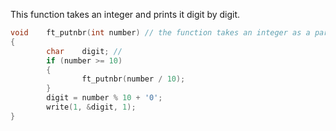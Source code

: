 This function takes an integer and prints it digit by digit.

```c
void    ft_putnbr(int number) // the function takes an integer as a parameter
{
        char    digit; // 
        if (number >= 10) 
        {
                ft_putnbr(number / 10); 
        }
        digit = number % 10 + '0'; 
        write(1, &digit, 1);
}
```
